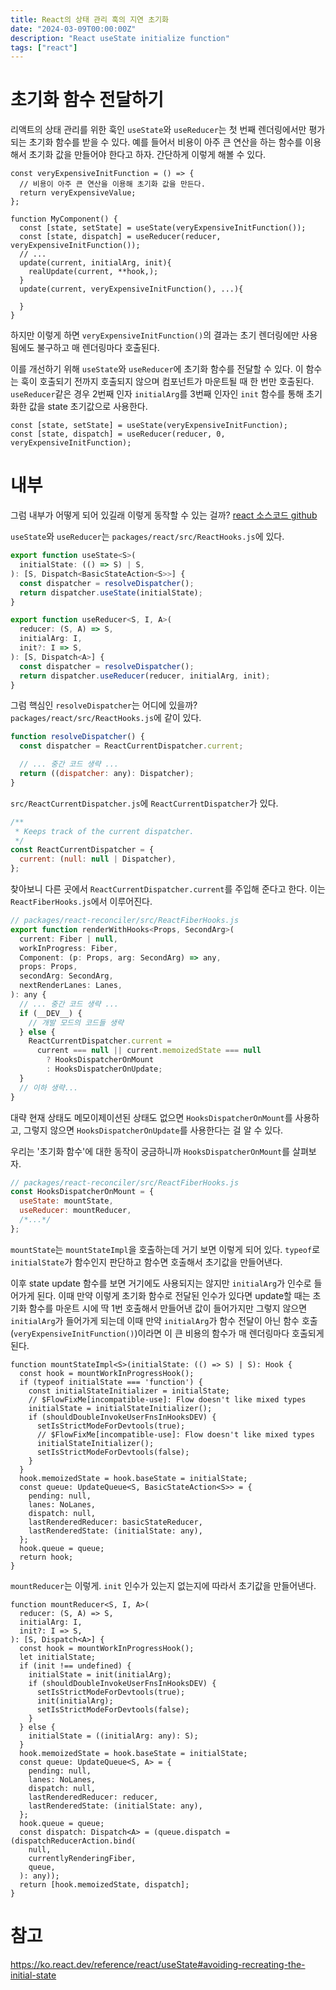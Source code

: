 ```yaml
---
title: React의 상태 관리 훅의 지연 초기화
date: "2024-03-09T00:00:00Z"
description: "React useState initialize function"
tags: ["react"]
---
```


# 초기화 함수 전달하기

리액트의 상태 관리를 위한 훅인 `useState`와 `useReducer`는 첫 번째 렌더링에서만 평가되는 초기화 함수를 받을 수 있다. 예를 들어서 비용이 아주 큰 연산을 하는 함수를 이용해서 초기화 값을 만들어야 한다고 하자. 간단하게 이렇게 해볼 수 있다.

```tsx
const veryExpensiveInitFunction = () => {
  // 비용이 아주 큰 연산을 이용해 초기화 값을 만든다.
  return veryExpensiveValue;
};

function MyComponent() {
  const [state, setState] = useState(veryExpensiveInitFunction());
  const [state, dispatch] = useReducer(reducer, veryExpensiveInitFunction());
  // ...
  update(current, initialArg, init){
    realUpdate(current, **hook,);
  }
  update(current, veryExpensiveInitFunction(), ...){

  }
}
```

하지만 이렇게 하면 `veryExpensiveInitFunction()`의 결과는 초기 렌더링에만 사용됨에도 불구하고 매 렌더링마다 호출된다.

이를 개선하기 위해 `useState`와 `useReducer`에 초기화 함수를 전달할 수 있다. 이 함수는 훅이 호출되기 전까지 호출되지 않으며 컴포넌트가 마운트될 때 한 번만 호출된다. `useReducer`같은 경우 2번째 인자 `initialArg`를 3번째 인자인 `init` 함수를 통해 초기화한 값을 state 초기값으로 사용한다.

```tsx
const [state, setState] = useState(veryExpensiveInitFunction);
const [state, dispatch] = useReducer(reducer, 0, veryExpensiveInitFunction);
```

# 내부

그럼 내부가 어떻게 되어 있길래 이렇게 동작할 수 있는 걸까? [react 소스코드 github](https://github.com/facebook/react)

`useState`와 `useReducer`는 `packages/react/src/ReactHooks.js`에 있다.

```js
export function useState<S>(
  initialState: (() => S) | S,
): [S, Dispatch<BasicStateAction<S>>] {
  const dispatcher = resolveDispatcher();
  return dispatcher.useState(initialState);
}

export function useReducer<S, I, A>(
  reducer: (S, A) => S,
  initialArg: I,
  init?: I => S,
): [S, Dispatch<A>] {
  const dispatcher = resolveDispatcher();
  return dispatcher.useReducer(reducer, initialArg, init);
}
```

그럼 핵심인 `resolveDispatcher`는 어디에 있을까? `packages/react/src/ReactHooks.js`에 같이 있다.

```js
function resolveDispatcher() {
  const dispatcher = ReactCurrentDispatcher.current;

  // ... 중간 코드 생략 ...
  return ((dispatcher: any): Dispatcher);
}
```

`src/ReactCurrentDispatcher.js`에 `ReactCurrentDispatcher`가 있다.

```js
/**
 * Keeps track of the current dispatcher.
 */
const ReactCurrentDispatcher = {
  current: (null: null | Dispatcher),
};
```

찾아보니 다른 곳에서 `ReactCurrentDispatcher.current`를 주입해 준다고 한다. 이는 `ReactFiberHooks.js`에서 이루어진다.

```js
// packages/react-reconciler/src/ReactFiberHooks.js
export function renderWithHooks<Props, SecondArg>(
  current: Fiber | null,
  workInProgress: Fiber,
  Component: (p: Props, arg: SecondArg) => any,
  props: Props,
  secondArg: SecondArg,
  nextRenderLanes: Lanes,
): any {
  // ... 중간 코드 생략 ...
  if (__DEV__) {
    // 개발 모드의 코드들 생략
  } else {
    ReactCurrentDispatcher.current =
      current === null || current.memoizedState === null
        ? HooksDispatcherOnMount
        : HooksDispatcherOnUpdate;
  }
  // 이하 생략...
}
```

대략 현재 상태도 메모이제이션된 상태도 없으면 `HooksDispatcherOnMount`를 사용하고, 그렇지 않으면 `HooksDispatcherOnUpdate`를 사용한다는 걸 알 수 있다.

우리는 '초기화 함수'에 대한 동작이 궁금하니까 `HooksDispatcherOnMount`를 살펴보자.

```js
// packages/react-reconciler/src/ReactFiberHooks.js
const HooksDispatcherOnMount = {
  useState: mountState,
  useReducer: mountReducer,
  /*...*/
};
```

`mountState`는 `mountStateImpl`을 호출하는데 거기 보면 이렇게 되어 있다. `typeof`로 `initialState`가 함수인지 판단하고 함수면 호출해서 초기값을 만들어낸다.

이후 state update 함수를 보면 거기에도 사용되지는 않지만 `initialArg`가 인수로 들어가게 된다. 이때 만약 이렇게 초기화 함수로 전달된 인수가 있다면 update할 때는 초기화 함수를 마운트 시에 딱 1번 호출해서 만들어낸 값이 들어가지만 그렇지 않으면 `initialArg`가 들어가게 되는데 이때 만약 `initialArg`가 함수 전달이 아닌 함수 호출(`veryExpensiveInitFunction()`)이라면 이 큰 비용의 함수가 매 렌더링마다 호출되게 된다.

```tsx
function mountStateImpl<S>(initialState: (() => S) | S): Hook {
  const hook = mountWorkInProgressHook();
  if (typeof initialState === 'function') {
    const initialStateInitializer = initialState;
    // $FlowFixMe[incompatible-use]: Flow doesn't like mixed types
    initialState = initialStateInitializer();
    if (shouldDoubleInvokeUserFnsInHooksDEV) {
      setIsStrictModeForDevtools(true);
      // $FlowFixMe[incompatible-use]: Flow doesn't like mixed types
      initialStateInitializer();
      setIsStrictModeForDevtools(false);
    }
  }
  hook.memoizedState = hook.baseState = initialState;
  const queue: UpdateQueue<S, BasicStateAction<S>> = {
    pending: null,
    lanes: NoLanes,
    dispatch: null,
    lastRenderedReducer: basicStateReducer,
    lastRenderedState: (initialState: any),
  };
  hook.queue = queue;
  return hook;
}
```

`mountReducer`는 이렇게. `init` 인수가 있는지 없는지에 따라서 초기값을 만들어낸다.

```tsx
function mountReducer<S, I, A>(
  reducer: (S, A) => S,
  initialArg: I,
  init?: I => S,
): [S, Dispatch<A>] {
  const hook = mountWorkInProgressHook();
  let initialState;
  if (init !== undefined) {
    initialState = init(initialArg);
    if (shouldDoubleInvokeUserFnsInHooksDEV) {
      setIsStrictModeForDevtools(true);
      init(initialArg);
      setIsStrictModeForDevtools(false);
    }
  } else {
    initialState = ((initialArg: any): S);
  }
  hook.memoizedState = hook.baseState = initialState;
  const queue: UpdateQueue<S, A> = {
    pending: null,
    lanes: NoLanes,
    dispatch: null,
    lastRenderedReducer: reducer,
    lastRenderedState: (initialState: any),
  };
  hook.queue = queue;
  const dispatch: Dispatch<A> = (queue.dispatch = (dispatchReducerAction.bind(
    null,
    currentlyRenderingFiber,
    queue,
  ): any));
  return [hook.memoizedState, dispatch];
}
```


# 참고

https://ko.react.dev/reference/react/useState#avoiding-recreating-the-initial-state